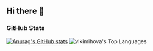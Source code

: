 ## Hi there 👋

<!--
**vikimihova/vikimihova** is a ✨ _special_ ✨ repository because its `README.md` (this file) appears on your GitHub profile.

Here are some ideas to get you started:

- 🔭 I’m currently working on ...
- 🌱 I’m currently learning ...
- 👯 I’m looking to collaborate on ...
- 🤔 I’m looking for help with ...
- 💬 Ask me about ...
- 📫 How to reach me: ...
- 😄 Pronouns: ...
- ⚡ Fun fact: ...
-->

### GitHub Stats
[![Anurag's GitHub stats](https://github-readme-stats.vercel.app/api?username=vikimihova&hide=prs,issues,contribs&theme=react&show_icons=true)](https://github.com/anuraghazra/github-readme-stats)
![vikimihova's Top Languages](https://github-readme-stats.vercel.app/api/top-langs/?username=vikimihova&theme=react&show_icons=true&hide_border=true&layout=compact)

